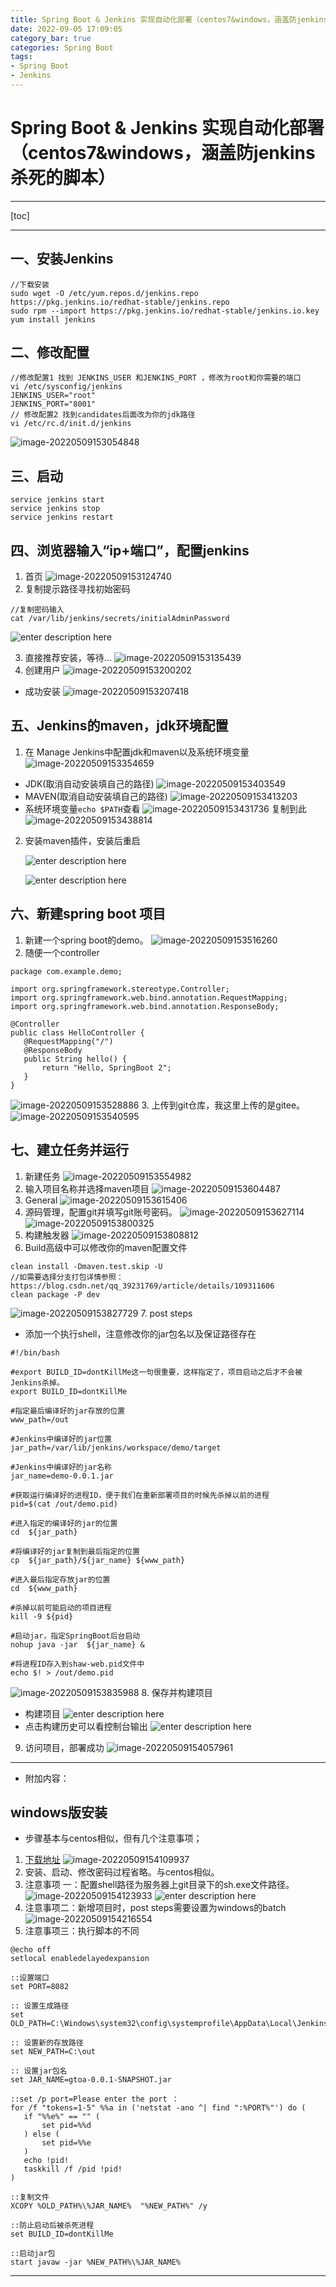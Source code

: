 ```yaml
---
title: Spring Boot & Jenkins 实现自动化部署（centos7&windows，涵盖防jenkins杀死的脚本）
date: 2022-09-05 17:09:05
category_bar: true
categories: Spring Boot
tags:
- Spring Boot
- Jenkins
---
```

# Spring Boot & Jenkins 实现自动化部署（centos7&windows，涵盖防jenkins杀死的脚本）

---

[toc]

---

## 一、安装Jenkins
```
//下载安装
sudo wget -O /etc/yum.repos.d/jenkins.repo https://pkg.jenkins.io/redhat-stable/jenkins.repo
sudo rpm --import https://pkg.jenkins.io/redhat-stable/jenkins.io.key
yum install jenkins
```
## 二、修改配置
```
//修改配置1 找到 JENKINS_USER 和JENKINS_PORT ，修改为root和你需要的端口
vi /etc/sysconfig/jenkins
JENKINS_USER="root"
JENKINS_PORT="8001"
// 修改配置2 找到candidates后面改为你的jdk路径
vi /etc/rc.d/init.d/jenkins
```
![image-20220509153054848](https://img-1256282866.cos.ap-beijing.myqcloud.com/image-20220509153054848.png)

## 三、启动
```
service jenkins start
service jenkins stop
service jenkins restart
```
## 四、浏览器输入“ip+端口”，配置jenkins
1. 首页
![image-20220509153124740](https://img-1256282866.cos.ap-beijing.myqcloud.com/image-20220509153124740.png)
2. 复制提示路径寻找初始密码
 ```
 //复制密码输入
cat /var/lib/jenkins/secrets/initialAdminPassword
 ```
![enter description here](https://img-1256282866.cos.ap-beijing.myqcloud.com/8fdc63f79bded19d2952bef453ed831e.png)

3. 直接推荐安装，等待...
    ![image-20220509153135439](https://img-1256282866.cos.ap-beijing.myqcloud.com/image-20220509153135439.png)
4. 创建用户
    ![image-20220509153200202](https://img-1256282866.cos.ap-beijing.myqcloud.com/image-20220509153200202.png)

  + 成功安装
    ![image-20220509153207418](https://img-1256282866.cos.ap-beijing.myqcloud.com/image-20220509153207418.png)

 ## 五、Jenkins的maven，jdk环境配置
 1. 在 Manage Jenkins中配置jdk和maven以及系统环境变量
![image-20220509153354659](https://img-1256282866.cos.ap-beijing.myqcloud.com/image-20220509153354659.png)
+ JDK(取消自动安装填自己的路径)
 ![image-20220509153403549](https://img-1256282866.cos.ap-beijing.myqcloud.com/image-20220509153403549.png)
 + MAVEN(取消自动安装填自己的路径)
    ![image-20220509153413203](https://img-1256282866.cos.ap-beijing.myqcloud.com/image-20220509153413203.png)
 + 系统环境变量`echo $PATH`查看
    ![image-20220509153431736](https://img-1256282866.cos.ap-beijing.myqcloud.com/image-20220509153431736.png)
    复制到此
    ![image-20220509153438814](https://img-1256282866.cos.ap-beijing.myqcloud.com/image-20220509153438814.png)
  2. 安装maven插件，安装后重启

     ![enter description here](https://img-1256282866.cos.ap-beijing.myqcloud.com/78a3d58539672e782025185c7b77f24c.png)

     ![enter description here](https://img-1256282866.cos.ap-beijing.myqcloud.com/bff9c95900d6380b3340337da1aca328.png)

## 六、新建spring boot 项目
1. 新建一个spring boot的demo。
![image-20220509153516260](https://img-1256282866.cos.ap-beijing.myqcloud.com/image-20220509153516260.png)
2. 随便一个controller
 ```
package com.example.demo;

import org.springframework.stereotype.Controller;
import org.springframework.web.bind.annotation.RequestMapping;
import org.springframework.web.bind.annotation.ResponseBody;

@Controller
public class HelloController {
    @RequestMapping("/")
    @ResponseBody
    public String hello() {
        return "Hello, SpringBoot 2";
    }
}
 ```
 ![image-20220509153528886](https://img-1256282866.cos.ap-beijing.myqcloud.com/image-20220509153528886.png)
 3. 上传到git仓库，我这里上传的是gitee。
    ![image-20220509153540595](https://img-1256282866.cos.ap-beijing.myqcloud.com/image-20220509153540595.png)
## 七、建立任务并运行
1. 新建任务
   ![image-20220509153554982](https://img-1256282866.cos.ap-beijing.myqcloud.com/image-20220509153554982.png)
2. 输入项目名称并选择maven项目
    ![image-20220509153604487](https://img-1256282866.cos.ap-beijing.myqcloud.com/image-20220509153604487.png)
3. General
    ![image-20220509153615406](https://img-1256282866.cos.ap-beijing.myqcloud.com/image-20220509153615406.png)
4. 源码管理，配置git并填写git账号密码。
    ![image-20220509153627114](https://img-1256282866.cos.ap-beijing.myqcloud.com/image-20220509153627114.png)
    ![image-20220509153800325](https://img-1256282866.cos.ap-beijing.myqcloud.com/image-20220509153800325.png)
 5. 构建触发器
    ![image-20220509153808812](https://img-1256282866.cos.ap-beijing.myqcloud.com/image-20220509153808812.png)
 6. Build高级中可以修改你的maven配置文件
 ```
clean install -Dmaven.test.skip -U
//如需要选择分支打包详情参照：https://blog.csdn.net/qq_39231769/article/details/109311606
clean package -P dev
 ```
![image-20220509153827729](https://img-1256282866.cos.ap-beijing.myqcloud.com/image-20220509153827729.png)
 7. post steps
   + 添加一个执行shell，注意修改你的jar包名以及保证路径存在
```
#!/bin/bash 

#export BUILD_ID=dontKillMe这一句很重要，这样指定了，项目启动之后才不会被Jenkins杀掉。
export BUILD_ID=dontKillMe

#指定最后编译好的jar存放的位置
www_path=/out

#Jenkins中编译好的jar位置
jar_path=/var/lib/jenkins/workspace/demo/target

#Jenkins中编译好的jar名称
jar_name=demo-0.0.1.jar

#获取运行编译好的进程ID，便于我们在重新部署项目的时候先杀掉以前的进程
pid=$(cat /out/demo.pid)

#进入指定的编译好的jar的位置
cd  ${jar_path}

#将编译好的jar复制到最后指定的位置
cp  ${jar_path}/${jar_name} ${www_path}

#进入最后指定存放jar的位置
cd  ${www_path}

#杀掉以前可能启动的项目进程
kill -9 ${pid}

#启动jar，指定SpringBoot后台启动
nohup java -jar  ${jar_name} &

#将进程ID存入到shaw-web.pid文件中
echo $! > /out/demo.pid
```
   ![image-20220509153835988](https://img-1256282866.cos.ap-beijing.myqcloud.com/image-20220509153835988.png)
8. 保存并构建项目
   + 构建项目
   ![enter description here](https://img-1256282866.cos.ap-beijing.myqcloud.com/0912e1966caa0b70fb7258d46452d6cd.png)
   + 点击构建历史可以看控制台输出
   ![enter description here](https://img-1256282866.cos.ap-beijing.myqcloud.com/1603876202494.png)
9. 访问项目，部署成功
    ![image-20220509154057961](https://img-1256282866.cos.ap-beijing.myqcloud.com/image-20220509154057961.png)

---
  + 附加内容：
  ## windows版安装
  + 步骤基本与centos相似，但有几个注意事项；
1.  [下载地址](https://www.jenkins.io/zh/download/)
    ![image-20220509154109937](https://img-1256282866.cos.ap-beijing.myqcloud.com/image-20220509154109937.png)
2. 安装、启动、修改密码过程省略。与centos相似。
3. 注意事项 一：配置shell路径为服务器上git目录下的sh.exe文件路径。
 ![image-20220509154123933](https://img-1256282866.cos.ap-beijing.myqcloud.com/image-20220509154123933.png)
    ![enter description here](https://img-1256282866.cos.ap-beijing.myqcloud.com/80d773a67b03f808f99e4a9153421458.png)
 4. 注意事项二：新增项目时，post steps需要设置为windows的batch
 ![image-20220509154216554](https://img-1256282866.cos.ap-beijing.myqcloud.com/image-20220509154216554.png)
 5. 注意事项三：执行脚本的不同
 ```
@echo off
setlocal enabledelayedexpansion

::设置端口 
set PORT=8082

:: 设置生成路径
set OLD_PATH=C:\Windows\system32\config\systemprofile\AppData\Local\Jenkins\.jenkins\workspace\gtoa\target

:: 设置新的存放路径
set NEW_PATH=C:\out

:: 设置jar包名
set JAR_NAME=gtoa-0.0.1-SNAPSHOT.jar

::set /p port=Please enter the port ：
for /f "tokens=1-5" %%a in ('netstat -ano ^| find ":%PORT%"') do (
    if "%%e%" == "" (
        set pid=%%d
    ) else (
        set pid=%%e
    )
    echo !pid!
    taskkill /f /pid !pid!
)

::复制文件
XCOPY %OLD_PATH%\%JAR_NAME%  "%NEW_PATH%" /y

::防止启动后被杀死进程
set BUILD_ID=dontKillMe 

::启动jar包
start javaw -jar %NEW_PATH%\%JAR_NAME%
 ```
---